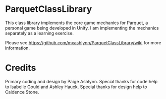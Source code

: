 # ParquetClassLibrary
This class library implements the core game mechanics for Parquet,
a personal game being developed in Unity.  I am implementing the
mechanics separately as a learning exercise.

Please see https://github.com/mxashlynn/ParquetClassLibrary/wiki for more information.

# Credits
Primary coding and design by Paige Ashlynn.
Special thanks for code help to Isabelle Gould and Ashley Hauck.
Special thanks for design help to Caidence Stone.
